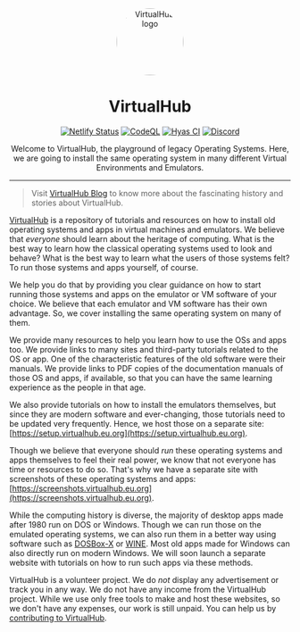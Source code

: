 <div align="center">
<img src="https://virtualhub.eu.org/logo-virtualhub.webp" alt="VirtualHub logo" width="120" style="border-radius: 50%;">
<h1>VirtualHub</h1>

[![Netlify Status](https://api.netlify.com/api/v1/badges/f3628b8f-6401-45f2-8363-1c1db1543cfe/deploy-status)](https://app.netlify.com/sites/virtua1hub/deploys)
[![CodeQL](https://github.com/InstallerLegacy/virtualhub.eu.org/actions/workflows/codeql-analysis.yml/badge.svg)](https://github.com/InstallerLegacy/virtualhub.eu.org/actions/workflows/codeql-analysis.yml)
[![Hyas CI](https://github.com/InstallerLegacy/virtualhub.eu.org/actions/workflows/node.js-ci.yml/badge.svg)](https://github.com/InstallerLegacy/virtualhub.eu.org/actions/workflows/node.js-ci.yml)
[![Discord](https://discordapp.com/api/guilds/1176107431013646357/widget.png?style=shield)](https://chat.virtualhub.eu.org)

<p align="center">Welcome to VirtualHub, the playground of legacy Operating Systems. Here, we are going to install the same operating system in many different Virtual Environments and Emulators.</p>

---
</div>

> Visit [VirtualHub Blog](https://virtualhub.eu.org/blog/) to know more about the fascinating history and stories about VirtualHub.

[VirtualHub](https://virtualhub.eu.org) is a repository of tutorials and resources on how to install old operating systems and apps in virtual machines and emulators. We believe that *everyone* should learn about the heritage of computing. What is the best way to learn how the classical operating systems used to look and behave? What is the best way to learn what the users of those systems felt? To run those systems and apps yourself, of course.

We help you do that by providing you clear guidance on how to start running those systems and apps on the emulator or VM software of your choice. We believe that each emulator and VM software has their own advantage. So, we cover installing the same operating system on many of them.

We provide many resources to help you learn how to use the OSs and apps too. We provide links to many sites and third-party tutorials related to the OS or app. One of the characteristic features of the old software were their manuals. We provide links to PDF copies of the documentation manuals of those OS and apps, if available, so that you can have the same learning experience as the people in that age.

We also provide tutorials on how to install the emulators themselves, but since they are modern software and ever-changing, those tutorials need to be updated very frequently. Hence, we host those on a separate site: [https://setup.virtualhub.eu.org](https://setup.virtualhub.eu.org).

Though we believe that everyone should *run* these operating systems and apps themselves to feel their real power, we know that not everyone has time or resources to do so. That's why we have a separate site with screenshots of these operating systems and apps: [https://screenshots.virtualhub.eu.org](https://screenshots.virtualhub.eu.org).

While the computing history is diverse, the majority of desktop apps made after 1980 run on DOS or Windows. Though we can run those on the emulated operating systems, we can also run them in a better way using software such as [DOSBox-X](https://dosbox-x.com/) or [WINE](https://www.winehq.org/). Most old apps made for Windows can also directly run on modern Windows. We will soon launch a separate website with tutorials on how to run such apps via these methods.

VirtualHub is a volunteer project. We do *not* display any advertisement or track you in any way. We do not have any income from the VirtualHub project. While we use only free tools to make and host these websites, so we don't have any expenses, our work is still unpaid. You can help us by [contributing to VirtualHub](https://github.com/InstallerLegacy/virtualhub.eu.org/blob/main/CONTRIBUTING.md).
